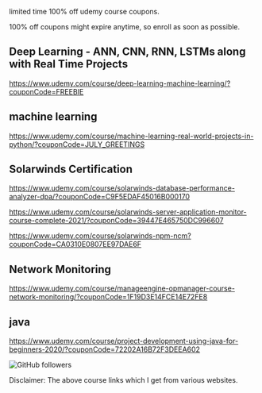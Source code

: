 

limited time 100% off udemy course coupons.

100% off coupons might expire anytime, so enroll as soon as possible.

 Deep Learning - ANN, CNN, RNN, LSTMs along with Real Time Projects
------------------------
https://www.udemy.com/course/deep-learning-machine-learning/?couponCode=FREEBIE


machine learning
--------------------------------
https://www.udemy.com/course/machine-learning-real-world-projects-in-python/?couponCode=JULY_GREETINGS

Solarwinds Certification
---------------------
https://www.udemy.com/course/solarwinds-database-performance-analyzer-dpa/?couponCode=C9F5EDAF45016B000170

https://www.udemy.com/course/solarwinds-server-application-monitor-course-complete-2021/?couponCode=39447E465750DC996607

https://www.udemy.com/course/solarwinds-npm-ncm?couponCode=CA0310E0807EE97DAE6F

Network Monitoring
----------------------------
https://www.udemy.com/course/manageengine-opmanager-course-network-monitoring/?couponCode=1F19D3E14FCE14E72FE8

java
------------------------
https://www.udemy.com/course/project-development-using-java-for-beginners-2020/?couponCode=72202A16B72F3DEEA602



<img alt="GitHub followers" src="https://img.shields.io/github/followers/josepraveen?style=social">


Disclaimer: The above course links which I get from various websites. 






